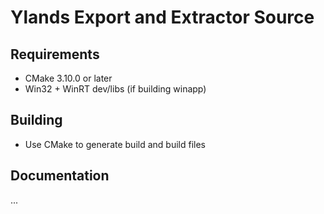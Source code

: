 # Ylands Export and Extractor Source

## Requirements
* CMake 3.10.0 or later
* Win32 + WinRT dev/libs (if building winapp)

## Building
* Use CMake to generate build and build files

## Documentation
...
